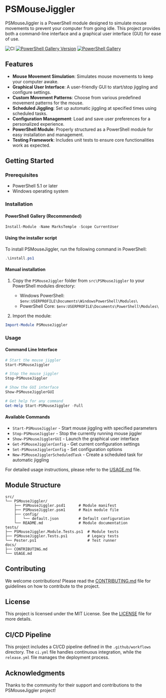 # PSMouseJiggler

PSMouseJiggler is a PowerShell module designed to simulate mouse movements to prevent your computer from going idle. This project provides both a command-line interface and a graphical user interface (GUI) for ease of use.

![CI](https://github.com/PowerShellYoungTeam/PSMouseJiggler/actions/workflows/ci.yml/badge.svg)
[![PowerShell Gallery Version](https://img.shields.io/powershellgallery/v/PSMouseJiggler)](https://www.powershellgallery.com/packages/PSMouseJiggler)
[![PowerShell Gallery](https://img.shields.io/powershellgallery/dt/PSMouseJiggler)](https://www.powershellgallery.com/packages/PSMouseJiggler)

## Features

- **Mouse Movement Simulation**: Simulates mouse movements to keep your computer awake.
- **Graphical User Interface**: A user-friendly GUI to start/stop jiggling and configure settings.
- **Custom Movement Patterns**: Choose from various predefined movement patterns for the mouse.
- **Scheduled Jiggling**: Set up automatic jiggling at specified times using scheduled tasks.
- **Configuration Management**: Load and save user preferences for a personalized experience.
- **PowerShell Module**: Properly structured as a PowerShell module for easy installation and management.
- **Testing Framework**: Includes unit tests to ensure core functionalities work as expected.

## Getting Started

### Prerequisites

- PowerShell 5.1 or later
- Windows operating system

### Installation

#### PowerShell Gallery (Recommended)

```powershell
Install-Module -Name MarksTemple -Scope CurrentUser
```

#### Using the installer script
To install PSMouseJiggler, run the following command in PowerShell:

```powershell
.\install.ps1
```

#### Manual installation

1. Copy the `PSMouseJiggler` folder from `src\PSMouseJiggler` to your PowerShell modules directory:
   - Windows PowerShell: `$env:USERPROFILE\Documents\WindowsPowerShell\Modules\`
   - PowerShell Core: `$env:USERPROFILE\Documents\PowerShell\Modules\`

2. Import the module:
```powershell
Import-Module PSMouseJiggler
```

### Usage

#### Command Line Interface
```powershell
# Start the mouse jiggler
Start-PSMouseJiggler

# Stop the mouse jiggler
Stop-PSMouseJiggler

# Show the GUI interface
Show-PSMouseJigglerGUI

# Get help for any command
Get-Help Start-PSMouseJiggler -Full
```

#### Available Commands
- `Start-PSMouseJiggler` - Start mouse jiggling with specified parameters
- `Stop-PSMouseJiggler` - Stop the currently running mouse jiggler
- `Show-PSMouseJigglerGUI` - Launch the graphical user interface
- `Get-PSMouseJigglerConfig` - Get current configuration settings
- `Set-PSMouseJigglerConfig` - Set configuration options
- `New-PSMouseJigglerScheduledTask` - Create a scheduled task for automatic jiggling

For detailed usage instructions, please refer to the [USAGE.md](docs/USAGE.md) file.

## Module Structure

```
src/
└── PSMouseJiggler/
    ├── PSMouseJiggler.psd1      # Module manifest
    ├── PSMouseJiggler.psm1      # Main module file
    ├── config/
    │   └── default.json         # Default configuration
    └── README.md                # Module documentation
tests/
├── PSMouseJiggler.Module.Tests.ps1  # Module tests
├── PSMouseJiggler.Tests.ps1         # Legacy tests
└── Pester.ps1                       # Test runner
docs/
├── CONTRIBUTING.md
└── USAGE.md
```

## Contributing

We welcome contributions! Please read the [CONTRIBUTING.md](docs/CONTRIBUTING.md) file for guidelines on how to contribute to the project.

## License

This project is licensed under the MIT License. See the [LICENSE](LICENSE) file for more details.

## CI/CD Pipeline

This project includes a CI/CD pipeline defined in the `.github/workflows` directory. The `ci.yml` file handles continuous integration, while the `release.yml` file manages the deployment process.

## Acknowledgments

Thanks to the community for their support and contributions to the PSMouseJiggler project!
